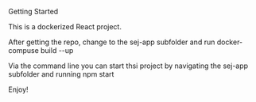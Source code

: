 Getting Started

This is a dockerized React project.

After getting the repo, change to the sej-app subfolder and run
docker-compuse build --up

Via the command line you can start thsi project by navigating the sej-app subfolder and running
npm start

Enjoy!

